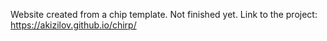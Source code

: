 Website created from a chip template. Not finished yet.
Link to the project: https://akizilov.github.io/chirp/
